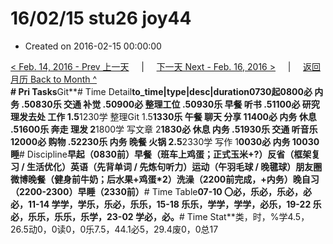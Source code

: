 # 16/02/15 stu26 joy44

* Created on 2016-02-15 00:00:00

[&lt; Feb. 14, 2016 - Prev 上一天](d14.md)     \|     [下一天 Next - Feb. 16, 2016 &gt;](d16.md)     \|     [返回月历 Back to Month ^](index.md)   
**\# Pri Tasks**Git**\# Time Detail**to\_time\|type\|desc\|duration0730起0800必 内务 .50830乐 交通 补觉 .50900必 整理工位 .50930乐 早餐 听书 .51100必 研究理发去处 工作 1.5**1230学 整理Git 1.5**1330乐 午餐 聊天 分享 11400必 内务 休息 .51600乐 奔走 理发 2**1800学 写文章 2**1830必 休息 内务 .51930乐 交通 听音乐 12000必 购物 .52230乐 内务 晚餐 火锅 2.5**2330学 写作 1**0030必 内务 10030睡**\# Discipline**早起（0830前）早餐（班车上鸡蛋；正式玉米+?）反省（框架复习 / 生活优化）英语（先背单词 / 先炼句听力）运动（午羽毛球 / 晚毽球）朋友圈微博晚餐（健身前牛奶；后水果+鸡蛋\*2）洗澡（2200前完成，+内务）晚自习（2200-2300）早睡（2330前）**\# Time Table**07-10 〇必，乐必，乐必，必必，11-14 学学，学乐，乐必，乐乐，15-18 乐乐，学学，学学，必乐，19-22 乐必，乐乐，乐乐，乐学，23-02 学必，必。**\# Time Stat**类，时，%学4.5，26.5动0，0读0，0乐7.5，44.1必5，29.4废0，0总17

